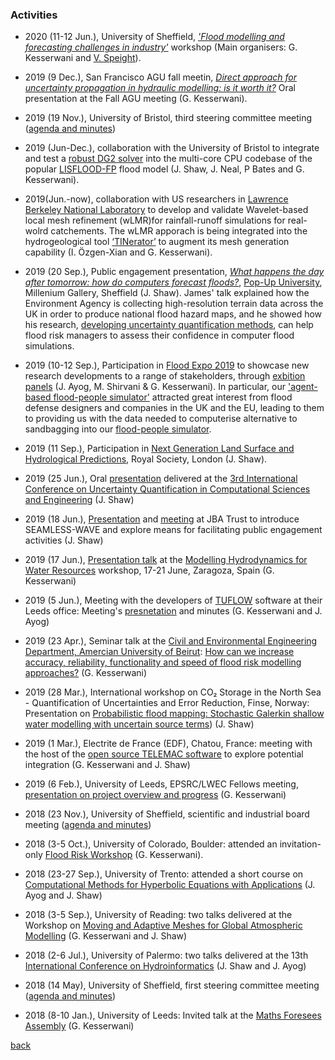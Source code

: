 ### Activities
- 2020 (11-12 Jun.), University of Sheffield, [_'Flood modelling and forecasting challenges in industry'_](https://www.twenty65.ac.uk/events/flood) workshop (Main organisers: G. Kesserwani and [V. Speight](https://www.sheffield.ac.uk/civil/staff/research/speightv)). 

- 2019 (9 Dec.), San Francisco AGU fall meetin, [_Direct approach for uncertainty propagation in hydraulic modelling: is it worth it?_](https://drive.google.com/file/d/1cLouenKS0qJR6cIDsGO3kBg2TC4o860W/view?usp=sharing) Oral presentation at the Fall AGU meeting (G. Kesserwani).

- 2019 (19 Nov.), University of Bristol, third steering committee meeting ([agenda and minutes](https://docs.google.com/document/d/1J_Wsoutj_5fuaZejW0um8a1ojZmgTv-VsRECYlP25ls/edit#))

- 2019 (Jun-Dec.), collaboration with the University of Bristol to integrate and test a [robust DG2 solver](https://www.sciencedirect.com/science/article/pii/S004578251830389X) into the multi-core CPU codebase of the popular [LISFLOOD-FP](http://www.bristol.ac.uk/geography/research/hydrology/models/lisflood/) flood model (J. Shaw, J. Neal, P Bates and G. Kesserwani).  

- 2019(Jun.-now), collaboration with US researchers in [Lawrence Berkeley National Laboratory](https://eesa.lbl.gov) to develop and validate Wavelet-based local mesh refinement (wLMR)for rainfall-runoff simulations for real-wolrd catchements. The wLMR apporach is being integrated into the hydrogeological tool [‘TINerator’](https://github.com/lanl/LaGriT/tree/tinerator) to augment its mesh generation capability (I. Özgen-Xian and G. Kesserwani).

- 2019 (20 Sep.), Public engagement presentation, [_What happens the day after tomorrow: how do computers forecast floods?_](https://drive.google.com/file/d/18CBCXAx2JzbwhNGkOVSgPh19OlpiuV5A/view), [Pop-Up University](https://www.museums-sheffield.org.uk/whats-on/events/2019/9/pop-up-university), Millenium Gallery, Sheffield (J. Shaw). James' talk explained how the Environment Agency is collecting high-resolution terrain data across the UK in order to produce national flood hazard maps, and he showed how his research, [developing uncertainty quantification methods](https://arxiv.org/abs/1907.06421), can help flood risk managers to assess their confidence in computer flood simulations.

- 2019 (10-12 Sep.), Participation in [Flood Expo 2019](http://www.thefloodexpo.co.uk/) to showcase new research developments to a range of stakeholders, through [exbition panels](https://drive.google.com/file/d/10p1cpQGEE1c0IKQqQyvxs03thszwEGJd/view?usp=sharing) (J. Ayog, M. Shirvani & G. Kesserwani). In particular, our ['agent-based flood-people simulator'](https://arxiv.org/abs/1908.05232) attracted great interest from flood defense designers and companies in the UK and the EU, leading to them to providing us with the data needed to computerise alternative to sandbagging into our [flood-people simulator](https://arxiv.org/abs/1908.05232). 
 
 - 2019 (11 Sep.), Participation in [Next Generation Land Surface and Hydrological Predictions](https://hydro-jules.org/abstract-submission-form), Royal Society, London (J. Shaw).
 
- 2019 (25 Jun.), Oral [presentation](https://drive.google.com/file/d/1yyzqJt4NEi8D3Ei3XjWNQ-Ys_Lhfg5wF/view?usp=sharing) delivered at the [3rd International Conference on Uncertainty Quantification in Computational Sciences and Engineering](https://2019.uncecomp.org/) (J. Shaw)

- 2019 (18 Jun.), [Presentation](https://drive.google.com/file/d/1oeFdc_j-mJ74tCgjBt49CUY_kh2utAWV/view?usp=sharing) and [meeting](https://docs.google.com/document/d/1cIj4oAL9oGxYDdgjZCCjcMVwrI2sC6HPBsVQRcRQtmA/edit?usp=sharing) at JBA Trust to introduce SEAMLESS-WAVE and explore means for facilitating public engagement activities (J. Shaw) 

- 2019 (17 Jun.), [Presentation talk](https://drive.google.com/file/d/19WioVoBD-YuxJDMZuXAipNs_WtYcD0x5/view?usp=sharing) at the [Modelling Hydrodynamics for Water Resources](http://eventos.unizar.es/25050/detail/modelling-hydrodynamics-for-water-resources.html) workshop, 17-21 June, Zaragoza, Spain (G. Kesserwani)

- 2019 (5 Jun.), Meeting with the developers of [TUFLOW](https://www.tuflow.com/) software at their Leeds office: Meeting's [presnetation](https://drive.google.com/file/d/1OmBje1Iz5wIcbt5wkHxDbgGA7Jpc8uju/view?usp=sharing) and minutes (G. Kesserwani and J. Ayog)

- 2019 (23 Apr.), Seminar talk at the [Civil and Environmental Engineering Department, Amercian University of Beirut](https://www.aub.edu.lb/msfea/cee/Pages/default.aspx): [How can we increase accuracy, reliability, functionality and speed of flood risk modelling approaches?](https://drive.google.com/file/d/1ON_2jMZ9C1ZCbjtvSrEz2CmoqGV4crrE/view?usp=sharing) (G. Kesserwani)

- 2019 (28 Mar.), International workshop on CO₂ Storage in the North Sea - Quantification of Uncertainties and Error Reduction, Finse, Norway: Presentation on [Probabilistic flood mapping: Stochastic Galerkin shallow water modelling with uncertain source terms](https://drive.google.com/file/d/1QTPyasTnZxQRgUaK8281Us2leni2cp4d/view?usp=sharing)) (J. Shaw)

- 2019 (1 Mar.), Electrite de France (EDF), Chatou, France: meeting with the host of the [open source TELEMAC software](http://www.opentelemac.org/) to explore potential integration (G. Kesserwani and J. Shaw)

- 2019 (6 Feb.), University of Leeds, EPSRC/LWEC Fellows meeting, [presentation on project overview and progress](https://drive.google.com/file/d/1ACBmj7wHHch_vhvvoxpf052k1KGhIbRY/view?usp=sharing) (G. Kesserwani)

- 2018 (23 Nov.), University of Sheffield, scientific and industrial board meeting ([agenda and minutes](https://docs.google.com/document/d/1J6r1d2T7HTH5wwJ4E47RE9A4s6HJm0FXleKDZJKoMyI/edit?usp=sharing))

- 2018 (3-5 Oct.), University of Colorado, Boulder: attended an invitation-only [Flood Risk Workshop](https://sites.google.com/view/flood-risk-ws) (G. Kesserwani).

- 2018 (23-27 Sep.), University of Trento: attended a short course on [Computational Methods for Hyperbolic Equations with Applications](https://eleuteriotoro.com/2018/06/23/computational-methods-for-hyperbolic-equations-with-applications/) (J. Ayog and J. Shaw)

- 2018 (3-5 Sep.), University of Reading: two talks delivered at the Workshop on [Moving and Adaptive Meshes for Global Atmospheric Modelling](https://sites.google.com/view/movingmesh2018) (G. Kesserwani and J. Shaw)

- 2018 (2-6 Jul.), University of Palermo: two talks delivered at the 13th [International Conference on Hydroinformatics](https://www.hic2018.org/) (J. Shaw and J. Ayog)

- 2018 (14 May), University of Sheffield, first steering committee meeting ([agenda and minutes](https://docs.google.com/document/d/16lf8-mMgwq32EkVn4_gOtGdfONv02eU5GqYrrhuh_fw/edit))

- 2018 (8-10 Jan.), University of Leeds: Invited talk at the [Maths Foresees Assembly](http://www1.maths.leeds.ac.uk/mathsforesees/leeds2018.html) (G. Kesserwani)



[back](./)
